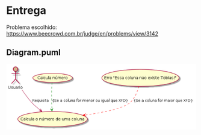 
# Entrega

Problema escolhido: https://www.beecrowd.com.br/judge/en/problems/view/3142

## Diagram.puml

![Diagrama](./diagram.png)
